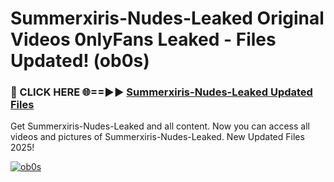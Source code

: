 # Summerxiris-Nudes-Leaked Original Videos 0nlyFans Leaked - Files Updated! (ob0s)

<h3>🔴 CLICK HERE 🌐==►► <a href="https://tinyurl.com/4mcuefdz" rel="nofollow">Summerxiris-Nudes-Leaked Updated Files</a></h3>

Get Summerxiris-Nudes-Leaked and all content. Now you can access all videos and pictures of Summerxiris-Nudes-Leaked. New Updated Files 2025!

[![ob0s](https://i.imgur.com/StAQSOY.gif)](https://tinyurl.com/4mcuefdz)
